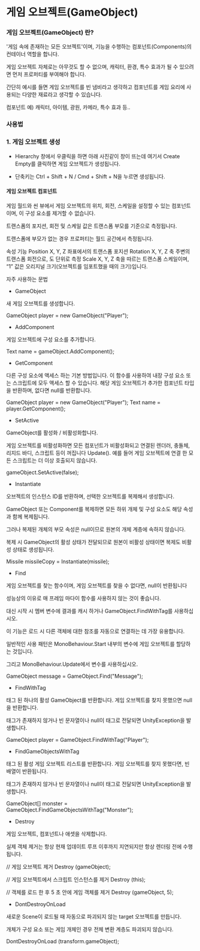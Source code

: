 # 게임 오브젝트(GameObject)
### 게임 오브젝트(GameObject) 란?

'게임 속에 존재하는 모든 오브젝트'이며, 기능을 수행하는 컴포넌트(Components)의 컨테이너 역할을 합니다.

게임 오브젝트 자체로는 아무것도 할 수 없으며, 캐릭터, 환경, 특수 효과가 될 수 있으려면 먼저 프로퍼티를 부여해야 합니다.

 

간단히 예시를 들면 게임 오브젝트를 빈 냄비라고 생각하고 컴포넌트를 게임 요리에 사용되는 다양한 재료라고 생각할 수 있습니다.

 

컴포넌트 예) 캐릭터, 아이템, 광원, 카메라, 특수 효과 등..

 

 

### 사용법

 

### 1. 게임 오브젝트 생성

- Hierarchy 창에서 우클릭을 하면 아래 사진같이 창이 뜨는데 여기서 Create Empty를 클릭하면 게임 오브젝트가 생성됩니다.

- 단축키는 Ctrl + Shift + N / Cmd + Shift + N을 누르면 생성됩니다.

 
#### 게임 오브젝트 컴포넌트



게임 월드와 씬 뷰에서 게임 오브젝트의 위치, 회전, 스케일을 설정할 수 있는 컴포넌트이며, 이 구성 요소를 제거할 수 없습니다.

트랜스폼의 포지션, 회전 및 스케일 값은 트랜스폼 부모를 기준으로 측정됩니다.

트랜스폼에 부모가 없는 경우 프로퍼티는 월드 공간에서 측정됩니다.

속성	기능
Position	X, Y, Z 좌표에서의 트랜스폼 포지션
Rotation	X, Y, Z 축 주변의 트랜스폼 회전으로, 도 단위로 측정
Scale	X, Y, Z 축을 따르는 트랜스폼 스케일이며, “1” 값은 오리지널 크기(오브젝트를 임포트했을 때의 크기)입니다.
 

 

자주 사용하는 문법

 

- GameObject

새 게임 오브젝트를 생성합니다.

 

GameObject player = new GameObject("Player");
 

- AddComponent

게임 오브젝트에 구성 요소를 추가합니다.

 

Text name = gameObject.AddComponent<Text>();
 

- GetComponent

다른 구성 요소에 액세스 하는 기본 방법입니다. 이 함수를 사용하여 내장 구성 요소 또는 스크립트에 모두 액세스 할 수 있습니다. 해당 게임 오브젝트가 추가한 컴포넌트 타입을 반환하며, 없다면 null를 반환합니다.

 

GameObject player = new GameObject("Player");
Text name = player.GetComponent<Text>();
 

- SetActive

GameObject를 활성화 / 비활성화합니다.

게임 오브젝트를 비활성화하면 모든 컴포넌트가 비활성화되고 연결된 렌더러, 충돌체, 리지드 바디, 스크립트 등이 꺼집니다 Update(). 예를 들어 게임 오브젝트에 연결 한 모든 스크립트는 더 이상 호출되지 않습니다.

 

gameObject.SetActive(false);
 

- Instantiate

오브젝트의 인스턴스 ID를 반환하며, 선택한 오브젝트를 복제해서 생성합니다.

GameObject 또는 Component를 복제하면 모든 하위 개체 및 구성 요소도 해당 속성과 함께 복제됩니다. 

그러나 복제된 개체의 부모 속성은 null이므로 원본의 개체 계층에 속하지 않습니다.

복제 시 GameObject의 활성 상태가 전달되므로 원본이 비활성 상태이면 복제도 비활성 상태로 생성됩니다.

 

 Missile missileCopy = Instantiate<Missile>(missile);
 

- Find

게임 오브젝트를 찾는 함수이며, 게임 오브젝트를 찾을 수 없다면, null이 반환됩니다

성능상의 이유로 매 프레임 마다이 함수를 사용하지 않는 것이 좋습니다.

대신 시작 시 멤버 변수에 결과를 캐시 하거나 GameObject.FindWithTag를 사용하십시오.

이 기능은 로드 시 다른 객체에 대한 참조를 자동으로 연결하는 데 가장 유용합니다.

일반적인 사용 패턴은 MonoBehaviour.Start 내부의 변수에 게임 오브젝트를 할당하는 것입니다. 

그리고 MonoBehaviour.Update에서 변수를 사용하십시오.

 

GameObject message = GameObject.Find("Message");
 

- FindWithTag

태그 된 하나의 활성 GameObject를 반환합니다. 게임 오브젝트를 찾지 못했으면 null을 반환합니다.

태그가 존재하지 않거나 빈 문자열이나 null이 태그로 전달되면 UnityException을 발생합니다.

 

GameObject player = GameObject.FindWithTag("Player");
 

- FindGameObjectsWithTag

태그 된 활성 게임 오브젝트 리스트를 반환합니다. 게임 오브젝트를 찾지 못했다면, 빈 배열이 반환됩니다.

태그가 존재하지 않거나 빈 문자열이나 null이 태그로 전달되면 UnityException을 발생합니다.

 

GameObject[] monster = GameObject.FindGameObjectsWithTag("Monster");
 

- Destroy

게임 오브젝트, 컴포넌트나 애셋을 삭제합니다.

실제 객체 제거는 항상 현재 업데이트 루프 이후까지 지연되지만 항상 렌더링 전에 수행됩니다.

 

// 게임 오브젝트 제거
Destroy (gameObject); 

// 게임 오브젝트에서 스크립트 인스턴스를 제거
Destroy (this); 

// 객체를 로드 한 후 5 초 안에 게임 객체를 제거
Destroy (gameObject, 5); 
 

- DontDestroyOnLoad

새로운 Scene이 로드될 때 자동으로 파괴되지 않는 target 오브젝트를 만듭니다.

개체가 구성 요소 또는 게임 개체인 경우 전체 변환 계층도 파괴되지 않습니다.

 

DontDestroyOnLoad (transform.gameObject);
 

